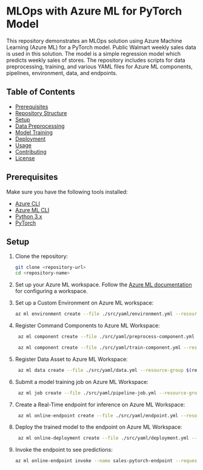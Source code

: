 # MLOps with Azure ML for PyTorch Model

This repository demonstrates an MLOps solution using Azure Machine Learning (Azure ML) for a PyTorch model. Public Walmart weekly sales data is used in this solution. The model is a simple regression model which predicts weekly sales of stores. The repository includes scripts for data preprocessing, training, and various YAML files for Azure ML components, pipelines, environment, data, and endpoints.

## Table of Contents
- [Prerequisites](#prerequisites)
- [Repository Structure](#repository-structure)
- [Setup](#setup)
- [Data Preprocessing](#data-preprocessing)
- [Model Training](#model-training)
- [Deployment](#deployment)
- [Usage](#usage)
- [Contributing](#contributing)
- [License](#license)

## Prerequisites

Make sure you have the following tools installed:
- [Azure CLI](https://docs.microsoft.com/en-us/cli/azure/install-azure-cli)
- [Azure ML CLI](https://docs.microsoft.com/en-us/azure/machine-learning/reference-azure-machine-learning-cli)
- [Python 3.x](https://www.python.org/downloads/)
- [PyTorch](https://pytorch.org/get-started/locally/)

## Setup

1. Clone the repository:
    ```sh
    git clone <repository-url>
    cd <repository-name>
    ```

2. Set up your Azure ML workspace. Follow the [Azure ML documentation](https://docs.microsoft.com/en-us/azure/machine-learning/how-to-setup) for configuring a workspace.

3. Set up a Custom Environment on Azure ML workspace:
    ```sh
    az ml environment create --file ./src/yaml/environment.yml --resource-group $(resource_group) --workspace-name $(workspace_name)
    ```
    
4. Register Command Components to Azure ML Workspace:
   ```sh
    az ml component create --file ./src/yaml/preprocess-component.yml --resource-group $(resource_group) --workspace-name $(workspace_name)
    ```
   ```sh
    az ml component create --file ./src/yaml/train-component.yml --resource-group $(resource_group) --workspace-name $(workspace_name)
    ```

5. Register Data Asset to Azure ML Workspace:
   ```sh
    az ml data create --file ./src/yaml/data.yml --resource-group $(resource_group) --workspace-name $(workspace_name)
    ```

6. Submit a model training job on Azure ML Workspace:
   ```sh
    az ml job create --file ./src/yaml/pipeline-job.yml --resource-group $(resource_group) --workspace-name $(workspace_name)
    ```

7. Create a Real-Time endpoint for inference on Azure ML Workspace:
   ```sh
    az ml online-endpoint create --file ./src/yaml/endpoint.yml --resource-group $(resource_group) --workspace-name $(workspace_name)
    ```

8. Deploy the trained model to the endpoint on Azure ML Workspace:
   ```sh
    az ml online-deployment create --file ./src/yaml/deployment.yml --resource-group $(resource_group) --workspace-name $(workspace_name)
    ```

9. Invoke the endpoint to see predictions:
    ```sh
    az ml online-endpoint invoke --name sales-pytorch-endpoint --request-file ./src/onlinescoring/sample_request.json --resource-group $(resource_group) --workspace-name $(workspace_name)
    ```
